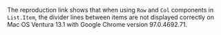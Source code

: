 The reproduction link shows that when using `Row` and `Col` components in `List.Item`, the divider lines between items are not displayed correctly on Mac OS Ventura 13.1 with Google Chrome version 97.0.4692.71.
